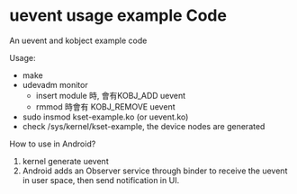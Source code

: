 # uevent usage example Code

An uevent and kobject example code

Usage:
* make
* udevadm monitor
  * insert module 時, 會有KOBJ_ADD uevent
  * rmmod 時會有 KOBJ_REMOVE uevent
* sudo insmod kset-example.ko (or uevent.ko)
* check /sys/kernel/kset-example, the device nodes are generated

How to use in Android?
1. kernel generate uevent
2. Android adds an Observer service through binder to receive the uevent in user space, then send notification in UI.
